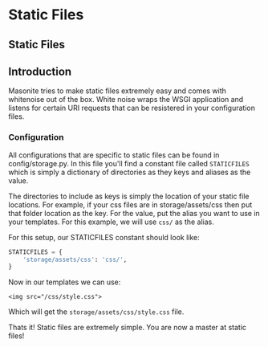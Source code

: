 # Static Files

## Static Files

## Introduction

Masonite tries to make static files extremely easy and comes with whitenoise out of the box. White noise wraps the WSGI application and listens for certain URI requests that can be resistered in your configuration files.

### Configuration

All configurations that are specific to static files can be found in config/storage.py. In this file you'll find a constant file called `STATICFILES` which is simply a dictionary of directories as they keys and aliases as the value.

The directories to include as keys is simply the location of your static file locations. For example, if your css files are in storage/assets/css then put that folder location as the key. For the value, put the alias you want to use in your templates. For this example, we will use `css/` as the alias.

For this setup, our STATICFILES constant should look like:

```python
STATICFILES = {
    'storage/assets/css': 'css/',
}
```

Now in our templates we can use:

```text
<img src="/css/style.css">
```

Which will get the `storage/assets/css/style.css` file.

Thats it! Static files are extremely simple. You are now a master at static files!

